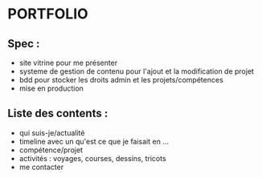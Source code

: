 # PORTFOLIO

## Spec :
- site vitrine pour me présenter
- systeme de gestion de contenu pour l'ajout et la modification de projet
- bdd pour stocker les droits admin et les projets/compétences
- mise en production

## Liste des contents :
- qui suis-je/actualité
- timeline avec un qu'est ce que je faisait en ...
- compétence/projet 
- activités : voyages, courses, dessins, tricots
- me contacter
